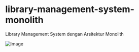 # library-management-system-monolith

Library Management System dengan Arsitektur Monolith

![Image](https://github.com/user-attachments/assets/b94f09d7-133a-4c97-b762-ad4c21574fd4)
